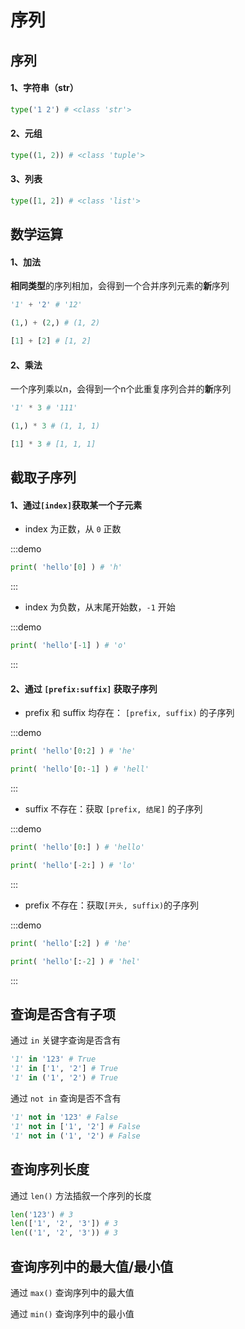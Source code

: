 # 序列

## 序列

#### 1、字符串（str）

```python
type('1 2') # <class 'str'>
```

#### 2、元组

```python
type((1, 2)) # <class 'tuple'>
```

#### 3、列表

```python
type([1, 2]) # <class 'list'>
```

## 数学运算

#### 1、加法

**相同类型**的序列相加，会得到一个合并序列元素的**新**序列

```python
'1' + '2' # '12'

(1,) + (2,) # (1, 2)

[1] + [2] # [1, 2]
```

#### 2、乘法

一个序列乘以n，会得到一个n个此重复序列合并的**新**序列

```python
'1' * 3 # '111'

(1,) * 3 # (1, 1, 1)

[1] * 3 # [1, 1, 1]
```

## 截取子序列

#### 1、通过`[index]`获取某一个子元素

- index 为正数，从 `0` 正数

:::demo
```python
print( 'hello'[0] ) # 'h'
```
:::

- index 为负数，从末尾开始数，`-1` 开始

:::demo
```python
print( 'hello'[-1] ) # 'o'
```
:::

#### 2、通过 `[prefix:suffix]` 获取子序列

- prefix 和 suffix 均存在： `[prefix, suffix)` 的子序列

:::demo
```python
print( 'hello'[0:2] ) # 'he'

print( 'hello'[0:-1] ) # 'hell'
```
:::

- suffix 不存在：获取 `[prefix, 结尾]` 的子序列

:::demo
```python
print( 'hello'[0:] ) # 'hello'

print( 'hello'[-2:] ) # 'lo'
```
:::

- prefix 不存在：获取`[开头, suffix)`的子序列

:::demo
```python
print( 'hello'[:2] ) # 'he'

print( 'hello'[:-2] ) # 'hel'
```
:::

## 查询是否含有子项

通过 `in` 关键字查询是否含有

```python
'1' in '123' # True
'1' in ['1', '2'] # True
'1' in ('1', '2') # True
```

通过 `not in` 查询是否不含有

```python
'1' not in '123' # False
'1' not in ['1', '2'] # False
'1' not in ('1', '2') # False
```

## 查询序列长度

通过 `len()` 方法插叙一个序列的长度

```python
len('123') # 3
len(['1', '2', '3']) # 3
len(('1', '2', '3')) # 3
```

## 查询序列中的最大值/最小值

通过 `max()` 查询序列中的最大值

通过 `min()` 查询序列中的最小值
